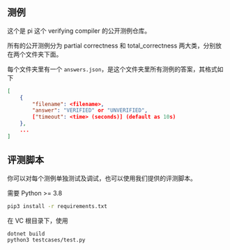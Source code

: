 ## 测例

这个是 pi 这个 verifying compiler 的公开测例仓库。

所有的公开测例分为 partial correctness 和 total_correctness 两大类，分别放在两个文件夹下面。

每个文件夹里有一个 `answers.json`，是这个文件夹里所有测例的答案，其格式如下

```json
[
    {
        "filename": <filename>,
        "answer": "VERIFIED" or "UNVERIFIED",
        ["timeout": <time> (seconds)] (default as 10s)
    },
    ...
]
```

## 评测脚本

你可以对每个测例单独测试及调试，也可以使用我们提供的评测脚本。

需要 Python >= 3.8

```bash
pip3 install -r requirements.txt
```

在 VC 根目录下，使用

```bash
dotnet build
python3 testcases/test.py
```

